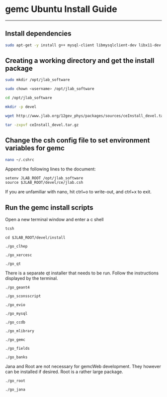 # gemc Ubuntu Install Guide

***

## Install dependencies

```bash
sudo apt-get -y install g++ mysql-client libmysqlclient-dev libx11-dev libxext-dev libglu1-mesa-dev libxt-dev libxmu-dev libxrender-dev libexpat1-dev tcsh cmake libafterimage-dev scons
```

## Creating a working directory and get the install package

```bash
sudo mkdir /opt/jlab_software

sudo chown <username> /opt/jlab_software

cd /opt/jlab_software

mkdir -p devel

wget http://www.jlab.org/12gev_phys/packages/sources/ceInstall_devel.tar.gz

tar -zxpvf ceInstall_devel.tar.gz
```

## Change the csh config file to set environment variables for gemc

```bash
nano ~/.cshrc
```

Append the following lines to the document:

```
setenv JLAB_ROOT /opt/jlab_software
source $JLAB_ROOT/devel/ce/jlab.csh
```

If you are unfamiliar with nano, hit ctrl+o to write-out, and ctrl+x to exit.

## Run the gemc install scripts

Open a new terminal window and enter a c shell

```bash
tcsh
```

```shell
cd $JLAB_ROOT/devel/install

./go_clhep

./go_xercesc

./go_qt
```

There is a separate qt installer that needs to be run. Follow the instructions displayed by the terminal.

```shell
./go_geant4

./go_sconsscript

./go_evio

./go_mysql

./go_ccdb

./go_mlibrary

./go_gemc

./go_fields

./go_banks
```

Jana and Root are not necessary for gemcWeb development. They however can be installed if desired. Root is a rather large package.

```shell
./go_root

./go_jana
```
